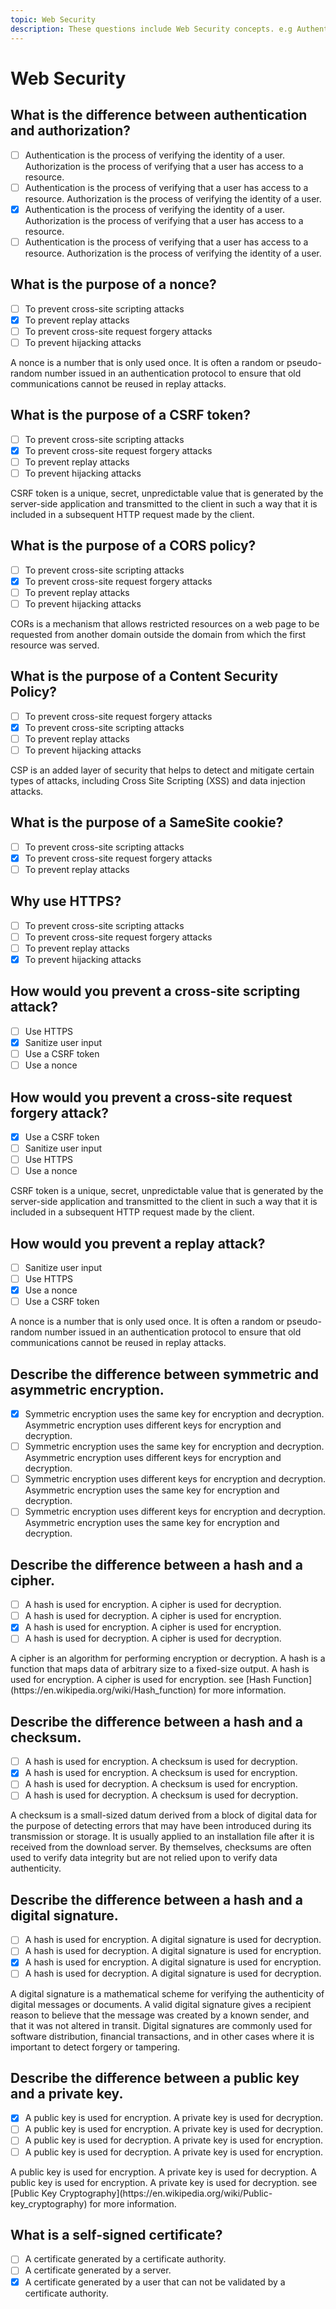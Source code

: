 ```yaml
---
topic: Web Security
description: These questions include Web Security concepts. e.g Authentication, Authorization, and Web Security e.t.c
---
```


# Web Security

## What is the difference between authentication and authorization?

- [ ] Authentication is the process of verifying the identity of a user. Authorization is the process of verifying that a user has access to a resource.
- [ ] Authentication is the process of verifying that a user has access to a resource. Authorization is the process of verifying the identity of a user.
- [x] Authentication is the process of verifying the identity of a user. Authorization is the process of verifying that a user has access to a resource.
- [ ] Authentication is the process of verifying that a user has access to a resource. Authorization is the process of verifying the identity of a user.

## What is the purpose of a nonce?

- [ ] To prevent cross-site scripting attacks
- [x] To prevent replay attacks
- [ ] To prevent cross-site request forgery attacks
- [ ] To prevent hijacking attacks

<comment>
A nonce is a number that is only used once. It is often a random or pseudo-random number issued in an authentication protocol to ensure that old communications cannot be reused in replay attacks.
</comment>

## What is the purpose of a CSRF token?

- [ ] To prevent cross-site scripting attacks
- [x] To prevent cross-site request forgery attacks
- [ ] To prevent replay attacks
- [ ] To prevent hijacking attacks

<comment>
CSRF token is a unique, secret, unpredictable value that is generated by the server-side application and transmitted to the client in such a way that it is included in a subsequent HTTP request made by the client.
</comment>

## What is the purpose of a CORS policy?

- [ ] To prevent cross-site scripting attacks
- [x] To prevent cross-site request forgery attacks
- [ ] To prevent replay attacks
- [ ] To prevent hijacking attacks

<comment>
CORs is a mechanism that allows restricted resources on a web page to be requested from another domain outside the domain from which the first resource was served.
</comment>

## What is the purpose of a Content Security Policy?

- [ ] To prevent cross-site request forgery attacks
- [x] To prevent cross-site scripting attacks
- [ ] To prevent replay attacks
- [ ] To prevent hijacking attacks

<comment>
CSP is an added layer of security that helps to detect and mitigate certain types of attacks, including Cross Site Scripting (XSS) and data injection attacks.
</comment>

## What is the purpose of a SameSite cookie?

- [ ] To prevent cross-site scripting attacks
- [x] To prevent cross-site request forgery attacks
- [ ] To prevent replay attacks

## Why use HTTPS?

- [ ] To prevent cross-site scripting attacks
- [ ] To prevent cross-site request forgery attacks
- [ ] To prevent replay attacks
- [x] To prevent hijacking attacks

## How would you prevent a cross-site scripting attack?

- [ ] Use HTTPS
- [x] Sanitize user input
- [ ] Use a CSRF token
- [ ] Use a nonce

## How would you prevent a cross-site request forgery attack?

- [x] Use a CSRF token
- [ ] Sanitize user input
- [ ] Use HTTPS
- [ ] Use a nonce

<comment>
CSRF token is a unique, secret, unpredictable value that is generated by the server-side application and transmitted to the client in such a way that it is included in a subsequent HTTP request made by the client.
</comment>

## How would you prevent a replay attack?

- [ ] Sanitize user input
- [ ] Use HTTPS
- [x] Use a nonce
- [ ] Use a CSRF token

<comment>
A nonce is a number that is only used once. It is often a random or pseudo-random number issued in an authentication protocol to ensure that old communications cannot be reused in replay attacks.
</comment>

## Describe the difference between symmetric and asymmetric encryption.

- [x] Symmetric encryption uses the same key for encryption and decryption. Asymmetric encryption uses different keys for encryption and decryption.
- [ ] Symmetric encryption uses the same key for encryption and decryption. Asymmetric encryption uses different keys for encryption and decryption.
- [ ] Symmetric encryption uses different keys for encryption and decryption. Asymmetric encryption uses the same key for encryption and decryption.
- [ ] Symmetric encryption uses different keys for encryption and decryption. Asymmetric encryption uses the same key for encryption and decryption.

## Describe the difference between a hash and a cipher.

- [ ] A hash is used for encryption. A cipher is used for decryption.
- [ ] A hash is used for decryption. A cipher is used for encryption.
- [x] A hash is used for encryption. A cipher is used for encryption.
- [ ] A hash is used for decryption. A cipher is used for decryption.

<comment>
A cipher is an algorithm for performing encryption or decryption. A hash is a function that maps data of arbitrary size to a fixed-size output. A hash is used for encryption. A cipher is used for encryption. see [Hash Function](https://en.wikipedia.org/wiki/Hash_function) for more information.
</comment>

## Describe the difference between a hash and a checksum.

- [ ] A hash is used for encryption. A checksum is used for decryption.
- [x] A hash is used for encryption. A checksum is used for encryption.
- [ ] A hash is used for decryption. A checksum is used for encryption.
- [ ] A hash is used for decryption. A checksum is used for decryption.

<comment>
A checksum is a small-sized datum derived from a block of digital data for the purpose of detecting errors that may have been introduced during its transmission or storage. It is usually applied to an installation file after it is received from the download server. By themselves, checksums are often used to verify data integrity but are not relied upon to verify data authenticity.
</comment>

## Describe the difference between a hash and a digital signature.

- [ ] A hash is used for encryption. A digital signature is used for decryption.
- [ ] A hash is used for decryption. A digital signature is used for encryption.
- [x] A hash is used for encryption. A digital signature is used for encryption.
- [ ] A hash is used for decryption. A digital signature is used for decryption.

<comment>
A digital signature is a mathematical scheme for verifying the authenticity of digital messages or documents. A valid digital signature gives a recipient reason to believe that the message was created by a known sender, and that it was not altered in transit. Digital signatures are commonly used for software distribution, financial transactions, and in other cases where it is important to detect forgery or tampering.
</comment>

## Describe the difference between a public key and a private key.

- [x] A public key is used for encryption. A private key is used for decryption.
- [ ] A public key is used for encryption. A private key is used for decryption.
- [ ] A public key is used for decryption. A private key is used for encryption.
- [ ] A public key is used for decryption. A private key is used for encryption.

<comment>
A public key is used for encryption. A private key is used for decryption. A public key is used for encryption. A private key is used for decryption. see [Public Key Cryptography](https://en.wikipedia.org/wiki/Public-key_cryptography) for more information.
</comment>

## What is a self-signed certificate?

- [ ] A certificate generated by a certificate authority.
- [ ] A certificate generated by a server.
- [x] A certificate generated by a user that can not be validated by a certificate authority.
